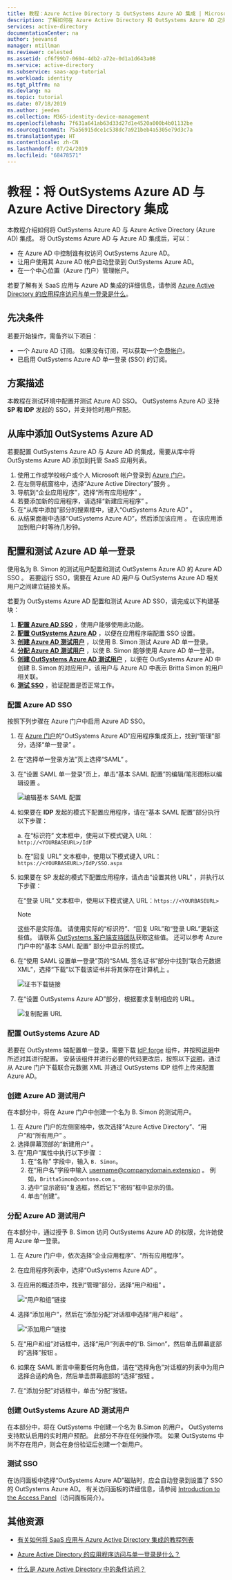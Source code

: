 ```yaml
---
title: 教程：Azure Active Directory 与 OutSystems Azure AD 集成 | Microsoft Docs
description: 了解如何在 Azure Active Directory 和 OutSystems Azure AD 之间配置单一登录。
services: active-directory
documentationCenter: na
author: jeevansd
manager: mtillman
ms.reviewer: celested
ms.assetid: cf6f99b7-0604-4db2-a72e-0d1a1d643a08
ms.service: active-directory
ms.subservice: saas-app-tutorial
ms.workload: identity
ms.tgt_pltfrm: na
ms.devlang: na
ms.topic: tutorial
ms.date: 07/18/2019
ms.author: jeedes
ms.collection: M365-identity-device-management
ms.openlocfilehash: 7f631a641ab63d33d27d1e4520a000b4b01132be
ms.sourcegitcommit: 75a56915dce1c538dc7a921beb4a5305e79d3c7a
ms.translationtype: HT
ms.contentlocale: zh-CN
ms.lasthandoff: 07/24/2019
ms.locfileid: "68478571"
---
```

# <a name="tutorial-integrate-outsystems-azure-ad-with-azure-active-directory"></a>教程：将 OutSystems Azure AD 与 Azure Active Directory 集成

本教程介绍如何将 OutSystems Azure AD 与 Azure Active Directory (Azure AD) 集成。 将 OutSystems Azure AD 与 Azure AD 集成后，可以：

* 在 Azure AD 中控制谁有权访问 OutSystems Azure AD。
* 让用户使用其 Azure AD 帐户自动登录到 OutSystems Azure AD。
* 在一个中心位置（Azure 门户）管理帐户。

若要了解有关 SaaS 应用与 Azure AD 集成的详细信息，请参阅 [Azure Active Directory 的应用程序访问与单一登录是什么](https://docs.microsoft.com/azure/active-directory/active-directory-appssoaccess-whatis)。

## <a name="prerequisites"></a>先决条件

若要开始操作，需备齐以下项目：

* 一个 Azure AD 订阅。 如果没有订阅，可以获取一个[免费帐户](https://azure.microsoft.com/free/)。
* 已启用 OutSystems Azure AD 单一登录 (SSO) 的订阅。

## <a name="scenario-description"></a>方案描述

本教程在测试环境中配置并测试 Azure AD SSO。 OutSystems Azure AD 支持 **SP 和 IDP** 发起的 SSO，并支持恰时用户预配。 

## <a name="adding-outsystems-azure-ad-from-the-gallery"></a>从库中添加 OutSystems Azure AD

若要配置 OutSystems Azure AD 与 Azure AD 的集成，需要从库中将 OutSystems Azure AD 添加到托管 SaaS 应用列表。

1. 使用工作或学校帐户或个人 Microsoft 帐户登录到 [Azure 门户](https://portal.azure.com)。
1. 在左侧导航窗格中，选择“Azure Active Directory”服务  。
1. 导航到“企业应用程序”，选择“所有应用程序”   。
1. 若要添加新的应用程序，请选择“新建应用程序”  。
1. 在“从库中添加”部分的搜索框中，键入“OutSystems Azure AD”   。
1. 从结果面板中选择“OutSystems Azure AD”，然后添加该应用  。 在该应用添加到租户时等待几秒钟。

## <a name="configure-and-test-azure-ad-single-sign-on"></a>配置和测试 Azure AD 单一登录

使用名为 B. Simon 的测试用户配置和测试 OutSystems Azure AD 的 Azure AD SSO  。 若要运行 SSO，需要在 Azure AD 用户与 OutSystems Azure AD 相关用户之间建立链接关系。

若要为 OutSystems Azure AD 配置和测试 Azure AD SSO，请完成以下构建基块：

1. **[配置 Azure AD SSO](#configure-azure-ad-sso)** ，使用户能够使用此功能。
2. **[配置 OutSystems Azure AD](#configure-outsystems-azure-ad)** ，以便在应用程序端配置 SSO 设置。
3. **[创建 Azure AD 测试用户](#create-an-azure-ad-test-user)** ，以使用 B. Simon 测试 Azure AD 单一登录。
4. **[分配 Azure AD 测试用户](#assign-the-azure-ad-test-user)** ，以使 B. Simon 能够使用 Azure AD 单一登录。
5. **[创建 OutSystems Azure AD 测试用户](#create-outsystems-azure-ad-test-user)** ，以便在 OutSystems Azure AD 中创建 B. Simon 的对应用户，该用户与 Azure AD 中表示 Britta Simon 的用户相关联。
6. **[测试 SSO](#test-sso)** ，验证配置是否正常工作。

### <a name="configure-azure-ad-sso"></a>配置 Azure AD SSO

按照下列步骤在 Azure 门户中启用 Azure AD SSO。

1. 在 [Azure 门户](https://portal.azure.com/)的“OutSystems Azure AD”应用程序集成页上，找到“管理”部分，选择“单一登录”    。
1. 在“选择单一登录方法”页上选择“SAML”   。
1. 在“设置 SAML 单一登录”页上，单击“基本 SAML 配置”的编辑/笔形图标以编辑设置   。

   ![编辑基本 SAML 配置](common/edit-urls.png)

1. 如果要在 **IDP** 发起的模式下配置应用程序，请在“基本 SAML 配置”部分执行以下步骤： 

    a. 在“标识符”  文本框中，使用以下模式键入 URL：`http://<YOURBASEURL>/IdP`

    b. 在“回复 URL”  文本框中，使用以下模式键入 URL：`https://<YOURBASEURL>/IdP/SSO.aspx`

1. 如果要在 SP  发起的模式下配置应用程序，请点击“设置其他 URL”  ，并执行以下步骤：

    在“登录 URL”  文本框中，使用以下模式键入 URL：`https://<YOURBASEURL>`

    > [!NOTE]
    > 这些不是实际值。 请使用实际的“标识符”、“回复 URL”和“登录 URL”更新这些值。 请联系 [OutSystems 客户端支持团队](mailto:support@outsystems.com)获取这些值。 还可以参考 Azure 门户中的“基本 SAML 配置”  部分中显示的模式。

1. 在“使用 SAML 设置单一登录”页的“SAML 签名证书”部分中找到“联合元数据 XML”，选择“下载”以下载该证书并将其保存在计算机上     。

   ![证书下载链接](common/metadataxml.png)

1. 在“设置 OutSystems Azure AD”部分，根据要求复制相应的 URL。 

   ![复制配置 URL](common/copy-configuration-urls.png)

### <a name="configure-outsystems-azure-ad"></a>配置 OutSystems Azure AD

若要在 OutSystems 端配置单一登录，需要下载 [IdP forge](https://www.outsystems.com/forge/component-overview/599/idp) 组件，并按照[说明](https://success.outsystems.com/Documentation/Development_FAQs/How_to_configure_OutSystems_to_use_identity_providers_using_SAML#Configure_your_application_to_use_IdP_connector)中所述对其进行配置。 安装该组件并进行必要的代码更改后，按照以下[说明](https://success.outsystems.com/Documentation/Development_FAQs/How_to_configure_OutSystems_to_use_identity_providers_using_SAML#Azure_AD_.2F_ADFS)，通过从 Azure 门户下载联合元数据 XML 并通过 OutSystems IDP 组件上传来配置 Azure AD。

### <a name="create-an-azure-ad-test-user"></a>创建 Azure AD 测试用户

在本部分中，将在 Azure 门户中创建一个名为 B. Simon 的测试用户。

1. 在 Azure 门户的左侧窗格中，依次选择“Azure Active Directory”、“用户”和“所有用户”    。
1. 选择屏幕顶部的“新建用户”  。
1. 在“用户”属性中执行以下步骤  ：
   1. 在“名称”  字段中，输入 `B. Simon`。  
   1. 在“用户名”字段中输入 username@companydomain.extension  。 例如，`BrittaSimon@contoso.com` 。
   1. 选中“显示密码”复选框，然后记下“密码”框中显示的值。  
   1. 单击“创建”。 

### <a name="assign-the-azure-ad-test-user"></a>分配 Azure AD 测试用户

在本部分中，通过授予 B. Simon 访问 OutSystems Azure AD 的权限，允许她使用 Azure 单一登录。

1. 在 Azure 门户中，依次选择“企业应用程序”、“所有应用程序”。  
1. 在应用程序列表中，选择“OutSystems Azure AD”  。
1. 在应用的概述页中，找到“管理”部分，选择“用户和组”   。

   ![“用户和组”链接](common/users-groups-blade.png)

1. 选择“添加用户”，然后在“添加分配”对话框中选择“用户和组”    。

    ![“添加用户”链接](common/add-assign-user.png)

1. 在“用户和组”对话框中，选择“用户”列表中的“B. Simon”，然后单击屏幕底部的“选择”按钮    。
1. 如果在 SAML 断言中需要任何角色值，请在“选择角色”对话框的列表中为用户选择合适的角色，然后单击屏幕底部的“选择”按钮   。
1. 在“添加分配”对话框中，单击“分配”按钮。  

### <a name="create-outsystems-azure-ad-test-user"></a>创建 OutSystems Azure AD 测试用户

在本部分中，将在 OutSystems 中创建一个名为 B.Simon 的用户。 OutSystems 支持默认启用的实时用户预配。 此部分不存在任何操作项。 如果 OutSystems 中尚不存在用户，则会在身份验证后创建一个新用户。

### <a name="test-sso"></a>测试 SSO

在访问面板中选择“OutSystems Azure AD”磁贴时，应会自动登录到设置了 SSO 的 OutSystems Azure AD。 有关访问面板的详细信息，请参阅 [Introduction to the Access Panel](https://docs.microsoft.com/azure/active-directory/active-directory-saas-access-panel-introduction)（访问面板简介）。

## <a name="additional-resources"></a>其他资源

- [有关如何将 SaaS 应用与 Azure Active Directory 集成的教程列表](https://docs.microsoft.com/azure/active-directory/active-directory-saas-tutorial-list)

- [Azure Active Directory 的应用程序访问与单一登录是什么？](https://docs.microsoft.com/azure/active-directory/active-directory-appssoaccess-whatis)

- [什么是 Azure Active Directory 中的条件访问？](https://docs.microsoft.com/azure/active-directory/conditional-access/overview)
